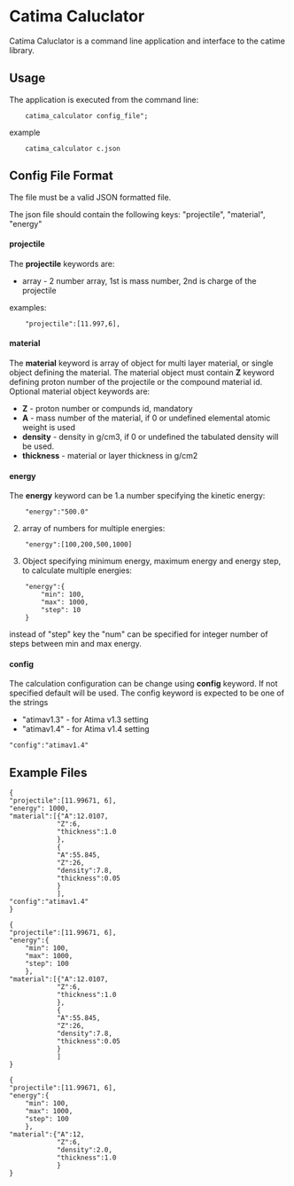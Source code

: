 Catima Caluclator
================
Catima Caluclator is a command line application and interface to the catime library.

Usage
-----
The application is executed from the command line:

```
    catima_calculator config_file";
```

example
```
    catima_calculator c.json
```

Config File Format
------------------
The file must be a valid JSON formatted file.

The json file should contain the following keys: "projectile", "material", "energy"

#### projectile
The __projectile__ keywords are:
  * array - 2 number array, 1st is mass number, 2nd is charge of the projectile

examples:
```
    "projectile":[11.997,6],
```

#### material
The __material__ keyword is array of object for multi layer material,
or single object defining the material.
The material object must contain __Z__ keyword defining proton number
of the projectile or the compound material id.
Optional material object keywords are:
  * __Z__ - proton number or compunds id, mandatory
  * __A__ - mass number of the material, if 0 or undefined elemental atomic weight is used
  * __density__ - density in g/cm3, if 0 or undefined the tabulated density will be used.
  * __thickness__ - material or layer thickness in g/cm2

#### energy
The __energy__ keyword can be
1.a number specifying the kinetic energy:
```
    "energy":"500.0"
```

2. array of numbers for multiple energies:
```
    "energy":[100,200,500,1000]
```

3. Object specifying minimum energy, maximum energy and energy step, to calculate multiple energies:
```
    "energy":{
        "min": 100,
        "max": 1000,
        "step": 10
    }
```
instead of "step" key the "num" can be specified for integer number of steps between min and max energy.

#### config
The calculation configuration can be change using __config__ keyword. If
not specified default will be used. The config keyword is expected to be one of the strings
  * "atimav1.3" - for Atima v1.3 setting
  * "atimav1.4" - for Atima v1.4 setting
```
"config":"atimav1.4"
```

Example Files
-------------------
```
{
"projectile":[11.99671, 6],
"energy": 1000,
"material":[{"A":12.0107,
            "Z":6,
            "thickness":1.0
            },
            {
            "A":55.845,
            "Z":26,
            "density":7.8,
            "thickness":0.05
            }
            ],
"config":"atimav1.4"
}
```

```
{
"projectile":[11.99671, 6],
"energy":{
    "min": 100,
    "max": 1000,
    "step": 100
    },
"material":[{"A":12.0107,
            "Z":6,
            "thickness":1.0
            },
            {
            "A":55.845,
            "Z":26,
            "density":7.8,
            "thickness":0.05
            }
            ]
}
```

```
{
"projectile":[11.99671, 6],
"energy":{
    "min": 100,
    "max": 1000,
    "step": 100
    },
"material":{"A":12,
            "Z":6,
            "density":2.0,
            "thickness":1.0
            }
}
```
